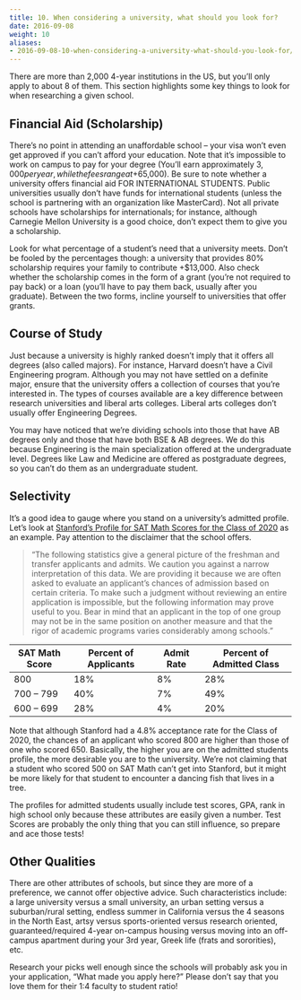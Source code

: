 ```yaml
---
title: 10. When considering a university, what should you look for?
date: 2016-09-08
weight: 10
aliases:
- 2016-09-08-10-when-considering-a-university-what-should-you-look-for/
---
```


There are more than 2,000 4-year institutions in the US, but you’ll only
apply to about 8 of them. This section highlights some key things to
look for when researching a given school.

## Financial Aid (Scholarship)

There’s no point in attending an unaffordable school – your visa won’t
even get approved if you can’t afford your education. Note that it’s
impossible to work on campus to pay for your degree (You’ll earn
approximately $3,000 per year, while the fees range at +$65,000). Be
sure to note whether a university offers financial aid FOR INTERNATIONAL
STUDENTS. Public universities usually don’t have funds for international
students (unless the school is partnering with an organization like
MasterCard). Not all private schools have scholarships for
internationals; for instance, although Carnegie Mellon University is a
good choice, don’t expect them to give you a scholarship.

Look for what percentage of a student’s need that a university meets.
Don’t be fooled by the percentages though: a university that provides
80% scholarship requires your family to contribute +$13,000. Also check
whether the scholarship comes in the form of a grant (you’re not
required to pay back) or a loan (you’ll have to pay them back, usually
after you graduate). Between the two forms, incline yourself to
universities that offer grants.

## Course of Study

Just because a university is highly ranked doesn’t imply that it offers
all degrees (also called majors). For instance, Harvard doesn’t have a
Civil Engineering program. Although you may not have settled on a
definite major, ensure that the university offers a collection of
courses that you’re interested in. The types of courses available are a
key difference between research universities and liberal arts colleges.
Liberal arts colleges don’t usually offer Engineering Degrees.

You may have noticed that we’re dividing schools into those that have AB
degrees only and those that have both BSE & AB degrees. We do this
because Engineering is the main specialization offered at the
undergraduate level. Degrees like Law and Medicine are offered as
postgraduate degrees, so you can’t do them as an undergraduate student.

## Selectivity

It’s a good idea to gauge where you stand on a university’s admitted
profile. Let’s look at [Stanford’s Profile for SAT Math Scores for the
Class of
2020](http://admission.stanford.edu/basics/selection/profile.html) as an
example. Pay attention to the disclaimer that the school offers.

>“The following statistics give a general picture of the freshman and
>transfer applicants and admits. We caution you against a narrow
>interpretation of this data. We are providing it because we are often
>asked to evaluate an applicant’s chances of admission based on certain
>criteria. To make such a judgment without reviewing an entire
>application is impossible, but the following information may prove
>useful to you. Bear in mind that an applicant in the top of one group
>may not be in the same position on another measure and that the rigor
>of academic programs varies considerably among schools.”

| SAT Math Score| Percent of Applicants | Admit Rate | Percent of Admitted Class |
| --- | --- | --- | --- |
| 800 | 18% | 8% | 28% |
| 700 – 799 | 40% | 7% | 49% |
| 600 – 699 | 28% | 4% | 20% |

Note that although Stanford had a 4.8% acceptance rate for the Class of
2020, the chances of an applicant who scored 800 are higher than those
of one who scored 650. Basically, the higher you are on the admitted
students profile, the more desirable you are to the university. We’re
not claiming that a student who scored 500 on SAT Math can’t get into
Stanford, but it might be more likely for that student to encounter a
dancing fish that lives in a tree.

The profiles for admitted students usually include test scores, GPA,
rank in high school only because these attributes are easily given a
number. Test Scores are probably the only thing that you can still
influence, so prepare and ace those tests!

## Other Qualities

There are other attributes of schools, but since they are more of a
preference, we cannot offer objective advice. Such characteristics
include: a large university versus a small university, an urban setting
versus a suburban/rural setting, endless summer in California versus the
4 seasons in the North East, artsy versus sports-oriented versus
research oriented, guaranteed/required 4-year on-campus housing versus
moving into an off-campus apartment during your 3rd year, Greek life
(frats and sororities), etc.

Research your picks well enough since the schools will probably ask you
in your application, “What made you apply here?” Please don’t say that
you love them for their 1:4 faculty to student ratio!
